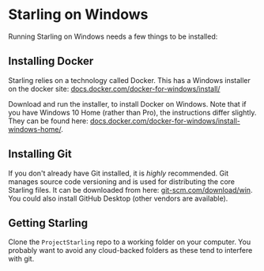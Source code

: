 # Starling on Windows

Running Starling on Windows needs a few things to be installed:

## Installing Docker

Starling relies on a technology called Docker. This has a Windows installer on the docker site:
[docs.docker.com/docker-for-windows/install/](https://docs.docker.com/docker-for-windows/install/)

Download and run the installer, to install Docker on Windows. Note that if you have Windows 10 Home (rather than Pro),
the instructions differ slightly. They can be found here:
[docs.docker.com/docker-for-windows/install-windows-home/](https://docs.docker.com/docker-for-windows/install-windows-home/).

## Installing Git

If you don't already have Git installed, it is *highly* recommended. Git manages source code
versioning and is used for distributing the core Starling files. It can be downloaded from here:
[git-scm.com/download/win](https://git-scm.com/download/win). You could also install GitHub Desktop
(other vendors are available).

## Getting Starling

Clone the `ProjectStarling` repo to a working folder on your computer. You probably want to avoid any
cloud-backed folders as these tend to interfere with git.
